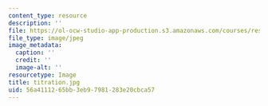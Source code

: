 ```yaml
---
content_type: resource
description: ''
file: https://ol-ocw-studio-app-production.s3.amazonaws.com/courses/res-5-0001-digital-lab-techniques-manual-spring-2007/56a4111265bb3eb97981283e20cbca57_titration.jpg
file_type: image/jpeg
image_metadata:
  caption: ''
  credit: ''
  image-alt: ''
resourcetype: Image
title: titration.jpg
uid: 56a41112-65bb-3eb9-7981-283e20cbca57
---
```

